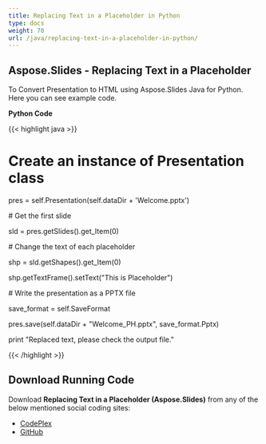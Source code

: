 ```yaml
---
title: Replacing Text in a Placeholder in Python
type: docs
weight: 70
url: /java/replacing-text-in-a-placeholder-in-python/
---
```


## **Aspose.Slides - Replacing Text in a Placeholder**
To Convert Presentation to HTML using Aspose.Slides Java for Python. Here you can see example code.

**Python Code**

{{< highlight java >}}

 # Create an instance of Presentation class

pres = self.Presentation(self.dataDir + 'Welcome.pptx')

\# Get the first slide

sld = pres.getSlides().get_Item(0)

\# Change the text of each placeholder

shp = sld.getShapes().get_Item(0)

shp.getTextFrame().setText("This is Placeholder")

\# Write the presentation as a PPTX file

save_format = self.SaveFormat

pres.save(self.dataDir + "Welcome_PH.pptx", save_format.Pptx)

print "Replaced text, please check the output file."

{{< /highlight >}}
## **Download Running Code**
Download **Replacing Text in a Placeholder (Aspose.Slides)** from any of the below mentioned social coding sites:

- [CodePlex](https://asposeslidesjavapython.codeplex.com/releases/view/620922)
- [GitHub](https://github.com/aspose-slides/Aspose.Slides-for-Java/releases/tag/Aspose.Slides_Java_for_Python-v1.0)
